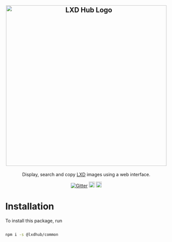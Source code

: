 <h2 align="center">
    <img src="https://i.imgur.com/RGCZZjl.png" alt="LXD Hub Logo" width="500" />
</h2>

 <p align="center">Display, search and copy <a href="https://linuxcontainers.org/lxd/" target="blank">LXD</a> images using a web interface. </p>

 <p align="center">
  <a href="https://gitter.im/Roche/lxdhub?utm_source=badge&utm_medium=badge&utm_campaign=pr-badge&utm_content=body_badge"><img src="https://badges.gitter.im/Roche/lxdhub.svg" alt="Gitter" /></a>
  <a href="https://www.npmjs.com/package/@lxdhub/common"><img src="https://badge.fury.io/js/%40lxdhub%2Fcommon.svg"   alt="npm version" height="18"></a>
  <a href="https://www.npmjs.com/package/@lxdhub/common">
    <img src="https://img.shields.io/npm/dt/@lxdhub%2Fcommon.svg" alt="npm downloads" height="18">
  </a>
 </p>

# Installation

To install this package, run

```bash

npm i -s @lxdhub/common

```
